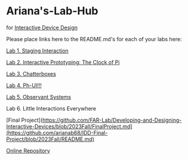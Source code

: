 # Ariana's-Lab-Hub
for [Interactive Device Design](https://github.com/FAR-Lab/Developing-and-Designing-Interactive-Devices/)

Please place links here to the README.md's for each of your labs here:

[Lab 1. Staging Interaction](https://github.com/arianab68/Interactive-Lab-Hub/blob/Fall2023/Lab%201/README.md)

[Lab 2. Interactive Prototyping: The Clock of Pi](https://github.com/arianab68/Interactive-Lab-Hub/blob/Fall2023/Lab%202/README.md)

[Lab 3. Chatterboxes](https://github.com/arianab68/Interactive-Lab-Hub/blob/Fall2023/Lab%203/README.md)

[Lab 4. Ph-UI!!!](https://github.com/arianab68/Interactive-Lab-Hub/blob/Fall2023/Lab%204/README.md)

[Lab 5. Observant Systems](https://github.com/arianab68/Interactive-Lab-Hub/blob/Fall2023/Lab%205/README.md)

Lab 6. Little Interactions Everywhere

[Final Project](https://github.com/FAR-Lab/Developing-and-Designing-Interactive-Devices/blob/2023Fall/FinalProject.md](https://github.com/arianab68/IDD-Final-Project/blob/2023Fall/README.md)

[Online Repository](https://github.com/FAR-Lab/Developing-and-Designing-Interactive-Devices/blob/2023Fall/FinalProject.md)

